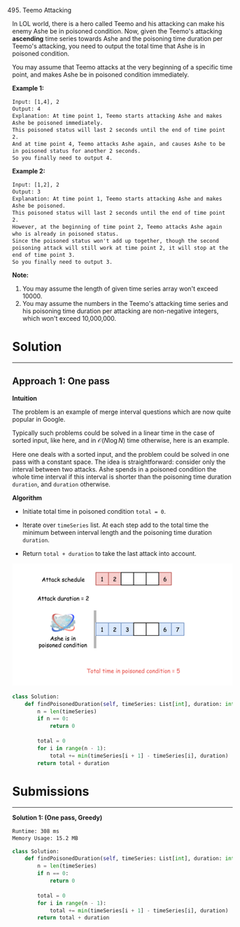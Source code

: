 495. Teemo Attacking

In LOL world, there is a hero called Teemo and his attacking can make his enemy Ashe be in poisoned condition. Now, given the Teemo's attacking **ascending** time series towards Ashe and the poisoning time duration per Teemo's attacking, you need to output the total time that Ashe is in poisoned condition.

You may assume that Teemo attacks at the very beginning of a specific time point, and makes Ashe be in poisoned condition immediately.

**Example 1:**
```
Input: [1,4], 2
Output: 4
Explanation: At time point 1, Teemo starts attacking Ashe and makes Ashe be poisoned immediately. 
This poisoned status will last 2 seconds until the end of time point 2. 
And at time point 4, Teemo attacks Ashe again, and causes Ashe to be in poisoned status for another 2 seconds. 
So you finally need to output 4.
```

**Example 2:**
```
Input: [1,2], 2
Output: 3
Explanation: At time point 1, Teemo starts attacking Ashe and makes Ashe be poisoned. 
This poisoned status will last 2 seconds until the end of time point 2. 
However, at the beginning of time point 2, Teemo attacks Ashe again who is already in poisoned status. 
Since the poisoned status won't add up together, though the second poisoning attack will still work at time point 2, it will stop at the end of time point 3. 
So you finally need to output 3.
```

**Note:**

1. You may assume the length of given time series array won't exceed 10000.
1. You may assume the numbers in the Teemo's attacking time series and his poisoning time duration per attacking are non-negative integers, which won't exceed 10,000,000.

# Solution
---
## Approach 1: One pass
**Intuition**

The problem is an example of merge interval questions which are now quite popular in Google.

Typically such problems could be solved in a linear time in the case of sorted input, like here, and in $\mathcal{O}(N \log N)$ time otherwise, here is an example.

Here one deals with a sorted input, and the problem could be solved in one pass with a constant space. The idea is straightforward: consider only the interval between two attacks. Ashe spends in a poisoned condition the whole time interval if this interval is shorter than the poisoning time duration `duration`, and `duration` otherwise.

**Algorithm**

* Initiate total time in poisoned condition `total = 0`.

* Iterate over `timeSeries` list. At each step add to the total time the minimum between interval length and the poisoning time duration `duration`.

* Return `total + duration` to take the last attack into account.

![495_ashe.png](img/495_ashe.png)

```python
class Solution:
    def findPoisonedDuration(self, timeSeries: List[int], duration: int) -> int:
        n = len(timeSeries)
        if n == 0:
            return 0
        
        total = 0
        for i in range(n - 1):
            total += min(timeSeries[i + 1] - timeSeries[i], duration)
        return total + duration
```

# Submissions
---
**Solution 1: (One pass, Greedy)**
```
Runtime: 308 ms
Memory Usage: 15.2 MB
```
```python
class Solution:
    def findPoisonedDuration(self, timeSeries: List[int], duration: int) -> int:
        n = len(timeSeries)
        if n == 0:
            return 0

        total = 0
        for i in range(n - 1):
            total += min(timeSeries[i + 1] - timeSeries[i], duration)
        return total + duration
```